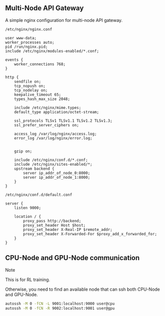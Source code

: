## Multi-Node API Gateway

A simple nginx configuration for multi-node API gateway.

`/etc/nginx/nginx.conf`
```nginx
user www-data;
worker_processes auto;
pid /run/nginx.pid;
include /etc/nginx/modules-enabled/*.conf;

events {
    worker_connections 768;
}

http {
    sendfile on;
    tcp_nopush on;
    tcp_nodelay on;
    keepalive_timeout 65;
    types_hash_max_size 2048;

    include /etc/nginx/mime.types;
    default_type application/octet-stream;

    ssl_protocols TLSv1 TLSv1.1 TLSv1.2 TLSv1.3;
    ssl_prefer_server_ciphers on;

    access_log /var/log/nginx/access.log;
    error_log /var/log/nginx/error.log;


    gzip on;

    include /etc/nginx/conf.d/*.conf;
    include /etc/nginx/sites-enabled/*;
    upstream backend {
        server ip_addr_of_node_0:8000;
        server ip_addr_of_node_1:8000;
    }
}
```

`/etc/nginx/conf.d/default.conf`
```nginx
server {
    listen 9000;

    location / {
        proxy_pass http://backend;
        proxy_set_header Host $host;
        proxy_set_header X-Real-IP $remote_addr;
        proxy_set_header X-Forwarded-For $proxy_add_x_forwarded_for;
    }
}
```

## CPU-Node and GPU-Node communication

> [!NOTE]
> This is for RL training.

Otherwise, you need to find an available node that can ssh both CPU-Node and GPU-Node.

```bash
autossh -M 0 -fCN -L 9001:localhost:9000 user@cpu
autossh -M 0 -fCN -R 9002:localhost:9001 user@gpu
```
